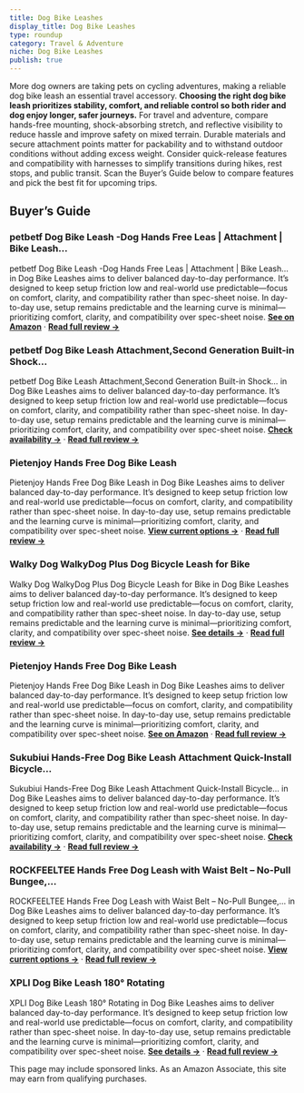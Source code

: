 ```yaml
---
title: Dog Bike Leashes
display_title: Dog Bike Leashes
type: roundup
category: Travel & Adventure
niche: Dog Bike Leashes
publish: true
---
```


<p>More dog owners are taking pets on cycling adventures, making a reliable dog bike leash an essential travel accessory. <strong>Choosing the right dog bike leash prioritizes stability, comfort, and reliable control so both rider and dog enjoy longer, safer journeys.</strong> For travel and adventure, compare hands-free mounting, shock-absorbing stretch, and reflective visibility to reduce hassle and improve safety on mixed terrain. Durable materials and secure attachment points matter for packability and to withstand outdoor conditions without adding excess weight. Consider quick-release features and compatibility with harnesses to simplify transitions during hikes, rest stops, and public transit. Scan the Buyer’s Guide below to compare features and pick the best fit for upcoming trips.</p>

<h2>Buyer’s Guide</h2>
<h3>petbetf Dog Bike Leash -Dog Hands Free Leas | Attachment | Bike Leash…</h3>
<p>petbetf Dog Bike Leash -Dog Hands Free Leas | Attachment | Bike Leash… in Dog Bike Leashes aims to deliver balanced day-to-day performance. It’s designed to keep setup friction low and real-world use predictable&mdash;focus on comfort, clarity, and compatibility rather than spec-sheet noise. In day-to-day use, setup remains predictable and the learning curve is minimal&mdash;prioritizing comfort, clarity, and compatibility over spec-sheet noise. <a href="https://amzn.to/3KQkews" target="_blank" rel="nofollow sponsored noopener noopener" target="_blank"><strong>See on Amazon</strong></a> · <a href="/reviews/petbetf-dog-bike-leash-dog-hands-free-leas-attachment-bike-leash-attach-27385297/"><strong>Read full review &rarr;</strong></a></p>
<h3>petbetf Dog Bike Leash Attachment,Second Generation Built-in Shock…</h3>
<p>petbetf Dog Bike Leash Attachment,Second Generation Built-in Shock… in Dog Bike Leashes aims to deliver balanced day-to-day performance. It’s designed to keep setup friction low and real-world use predictable&mdash;focus on comfort, clarity, and compatibility rather than spec-sheet noise. In day-to-day use, setup remains predictable and the learning curve is minimal&mdash;prioritizing comfort, clarity, and compatibility over spec-sheet noise. <a href="https://amzn.to/3KOnqso" target="_blank" rel="nofollow sponsored noopener noopener" target="_blank"><strong>Check availability &rarr;</strong></a> · <a href="/reviews/petbetf-dog-bike-leash-attachment-second-generation-built-in-shock-abso-4e9720b2/"><strong>Read full review &rarr;</strong></a></p>
<h3>Pietenjoy Hands Free Dog Bike Leash</h3>
<p>Pietenjoy Hands Free Dog Bike Leash in Dog Bike Leashes aims to deliver balanced day-to-day performance. It’s designed to keep setup friction low and real-world use predictable&mdash;focus on comfort, clarity, and compatibility rather than spec-sheet noise. In day-to-day use, setup remains predictable and the learning curve is minimal&mdash;prioritizing comfort, clarity, and compatibility over spec-sheet noise. <a href="https://amzn.to/4optrdE" target="_blank" rel="nofollow sponsored noopener noopener" target="_blank"><strong>View current options &rarr;</strong></a> · <a href="/reviews/pietenjoy-hands-free-dog-bike-leash-heavy-duty-bicycle-attachment-with-bca73787/"><strong>Read full review &rarr;</strong></a></p>
<h3>Walky Dog WalkyDog Plus Dog Bicycle Leash for Bike</h3>
<p>Walky Dog WalkyDog Plus Dog Bicycle Leash for Bike in Dog Bike Leashes aims to deliver balanced day-to-day performance. It’s designed to keep setup friction low and real-world use predictable&mdash;focus on comfort, clarity, and compatibility rather than spec-sheet noise. In day-to-day use, setup remains predictable and the learning curve is minimal&mdash;prioritizing comfort, clarity, and compatibility over spec-sheet noise. <a href="https://amzn.to/4qcyDD0" target="_blank" rel="nofollow sponsored noopener noopener" target="_blank"><strong>See details &rarr;</strong></a> · <a href="/reviews/walky-dog-walkydog-plus-dog-bicycle-leash-for-bike/"><strong>Read full review &rarr;</strong></a></p>
<h3>Pietenjoy Hands Free Dog Bike Leash</h3>
<p>Pietenjoy Hands Free Dog Bike Leash in Dog Bike Leashes aims to deliver balanced day-to-day performance. It’s designed to keep setup friction low and real-world use predictable&mdash;focus on comfort, clarity, and compatibility rather than spec-sheet noise. In day-to-day use, setup remains predictable and the learning curve is minimal&mdash;prioritizing comfort, clarity, and compatibility over spec-sheet noise. <a href="https://amzn.to/47oyVzj" target="_blank" rel="nofollow sponsored noopener noopener" target="_blank"><strong>See on Amazon</strong></a> · <a href="/reviews/pietenjoy-hands-free-dog-bike-leash-heavy-duty-bicycle-attachment-with-3462c643/"><strong>Read full review &rarr;</strong></a></p>
<h3>Sukubiui Hands-Free Dog Bike Leash Attachment Quick-Install Bicycle…</h3>
<p>Sukubiui Hands-Free Dog Bike Leash Attachment Quick-Install Bicycle… in Dog Bike Leashes aims to deliver balanced day-to-day performance. It’s designed to keep setup friction low and real-world use predictable&mdash;focus on comfort, clarity, and compatibility rather than spec-sheet noise. In day-to-day use, setup remains predictable and the learning curve is minimal&mdash;prioritizing comfort, clarity, and compatibility over spec-sheet noise. <a href="https://amzn.to/4nSbMve" target="_blank" rel="nofollow sponsored noopener noopener" target="_blank"><strong>Check availability &rarr;</strong></a> · <a href="/reviews/sukubiui-hands-free-dog-bike-leash-attachment-quick-install-bicycle-exerciser/"><strong>Read full review &rarr;</strong></a></p>
<h3>ROCKFEELTEE Hands Free Dog Leash with Waist Belt &ndash; No-Pull Bungee,…</h3>
<p>ROCKFEELTEE Hands Free Dog Leash with Waist Belt &ndash; No-Pull Bungee,… in Dog Bike Leashes aims to deliver balanced day-to-day performance. It’s designed to keep setup friction low and real-world use predictable&mdash;focus on comfort, clarity, and compatibility rather than spec-sheet noise. In day-to-day use, setup remains predictable and the learning curve is minimal&mdash;prioritizing comfort, clarity, and compatibility over spec-sheet noise. <a href="https://amzn.to/46UqnA8" target="_blank" rel="nofollow sponsored noopener noopener" target="_blank"><strong>View current options &rarr;</strong></a> · <a href="/reviews/rockfeeltee-hands-free-dog-leash-with-waist-belt-no-pull-bungee-dual-pa-080f7157/"><strong>Read full review &rarr;</strong></a></p>
<h3>XPLI Dog Bike Leash 180° Rotating</h3>
<p>XPLI Dog Bike Leash 180° Rotating in Dog Bike Leashes aims to deliver balanced day-to-day performance. It’s designed to keep setup friction low and real-world use predictable&mdash;focus on comfort, clarity, and compatibility rather than spec-sheet noise. In day-to-day use, setup remains predictable and the learning curve is minimal&mdash;prioritizing comfort, clarity, and compatibility over spec-sheet noise. <a href="https://amzn.to/46SzjpO" target="_blank" rel="nofollow sponsored noopener noopener" target="_blank"><strong>See details &rarr;</strong></a> · <a href="/reviews/xpli-dog-bike-leash-180-rotating-dogs-bike-attachment-bicycle-pet-leash-f92a3bf1/"><strong>Read full review &rarr;</strong></a></p>
<aside class="disclosure">This page may include sponsored links. As an Amazon Associate, this site may earn from qualifying purchases.</aside>
